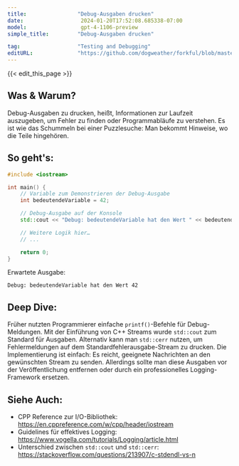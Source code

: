 ```yaml
---
title:                "Debug-Ausgaben drucken"
date:                  2024-01-20T17:52:08.685338-07:00
model:                 gpt-4-1106-preview
simple_title:         "Debug-Ausgaben drucken"

tag:                  "Testing and Debugging"
editURL:              "https://github.com/dogweather/forkful/blob/master/content/de/cpp/printing-debug-output.md"
---
```


{{< edit_this_page >}}

## Was & Warum?
Debug-Ausgaben zu drucken, heißt, Informationen zur Laufzeit auszugeben, um Fehler zu finden oder Programmabläufe zu verstehen. Es ist wie das Schummeln bei einer Puzzlesuche: Man bekommt Hinweise, wo die Teile hingehören.

## So geht's:
``` C++
#include <iostream>

int main() {
    // Variable zum Demonstrieren der Debug-Ausgabe
    int bedeutendeVariable = 42;

    // Debug-Ausgabe auf der Konsole
    std::cout << "Debug: bedeutendeVariable hat den Wert " << bedeutendeVariable << std::endl;

    // Weitere Logik hier…
    // ...

    return 0;
}
```
Erwartete Ausgabe:
```
Debug: bedeutendeVariable hat den Wert 42
```

## Deep Dive:
Früher nutzten Programmierer einfache `printf()`-Befehle für Debug-Meldungen. Mit der Einführung von C++ Streams wurde `std::cout` zum Standard für Ausgaben. Alternativ kann man `std::cerr` nutzen, um Fehlermeldungen auf dem Standardfehlerausgabe-Stream zu drucken. Die Implementierung ist einfach: Es reicht, geeignete Nachrichten an den gewünschten Stream zu senden. Allerdings sollte man diese Ausgaben vor der Veröffentlichung entfernen oder durch ein professionelles Logging-Framework ersetzen.

## Siehe Auch:
- CPP Reference zur I/O-Bibliothek: 
https://en.cppreference.com/w/cpp/header/iostream
- Guidelines für effektives Logging: 
https://www.vogella.com/tutorials/Logging/article.html
- Unterschied zwischen `std::cout` und `std::cerr`:
https://stackoverflow.com/questions/213907/c-stdendl-vs-n
